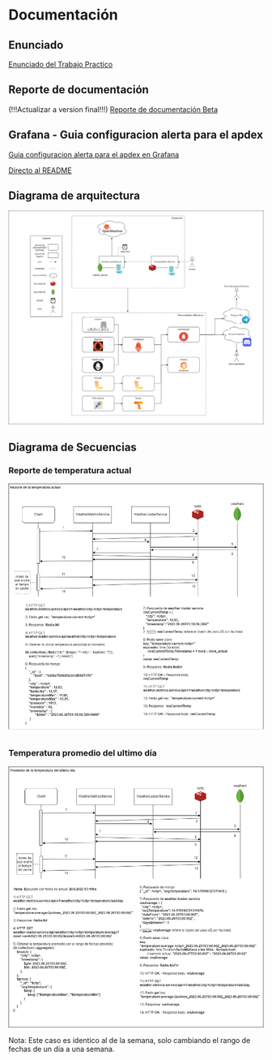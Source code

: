 # Documentación

## Enunciado

[Enunciado del Trabajo Practico](./assets/enunciadoTP_Final_2023s1.pdf)

## Reporte de documentación

(!!!Actualizar a version final!!!)
[Reporte de documentación Beta](./assets/TP_Final_Documentacion_vBeta.pdf)

## Grafana - Guia configuracion alerta para el apdex

[Guia configuracion alerta para el apdex en Grafana](./grafana_alerta_config)

[Directo al README](./grafana_alerta_config/README.md)

## Diagrama de arquitectura

![img_diagrama_arquitectura](./assets/diagrama-arquitectura.png)

## Diagrama de Secuencias

### Reporte de temperatura actual

![img_diagrama-temp-actual.png](./assets/diagrama-temp-actual.png)

### Temperatura promedio del ultimo día

![img_diagrama-rango-avg-temp-dia.png](./assets/diagrama-rango-avg-temp-dia.png)

Nota: Este caso es identico al de la semana, solo cambiando el rango de fechas de un dia a una semana.
